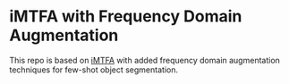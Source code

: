 # iMTFA with Frequency Domain Augmentation

This repo is based on [iMTFA](https://github.com/danganea/iMTFA) with added frequency domain augmentation techniques for few-shot object segmentation.